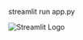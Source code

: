   streamlit run app.py   

  
 ![Streamlit Logo](https://streamlit.io/images/brand/streamlit-logo-primary-colormark-darktext.png)

